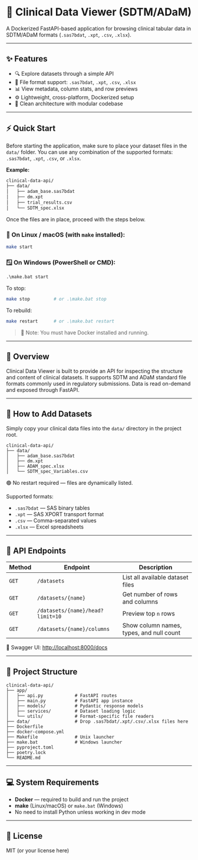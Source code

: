 # 🧬 Clinical Data Viewer (SDTM/ADaM)

A Dockerized FastAPI-based application for browsing clinical tabular data in SDTM/ADaM formats (`.sas7bdat`, `.xpt`, `.csv`, `.xlsx`).

---

## ✨ Features

* 🔍 Explore datasets through a simple API
* 📁 File format support: `.sas7bdat`, `.xpt`, `.csv`, `.xlsx`
* 📊 View metadata, column stats, and row previews
* ⚙️ Lightweight, cross-platform, Dockerized setup
* 🧼 Clean architecture with modular codebase

---

## ⚡ Quick Start

Before starting the application, make sure to place your dataset files in the `data/` folder. You can use any combination of the supported formats: `.sas7bdat`, `.xpt`, `.csv`, or `.xlsx`.

**Example:**

```bash
clinical-data-api/
├── data/
│   ├── adam_base.sas7bdat
│   ├── dm.xpt
│   ├── trial_results.csv
│   └── SDTM_spec.xlsx
```

Once the files are in place, proceed with the steps below.

### 🐧 On Linux / macOS (with `make` installed):

```bash
make start
```

### 🪟 On Windows (PowerShell or CMD):

```cmd
.\make.bat start
```

To stop:

```bash
make stop         # or .\make.bat stop
```

To rebuild:

```bash
make restart      # or .\make.bat restart
```

> 📎 Note: You must have Docker installed and running.

---

## 🧠 Overview

Clinical Data Viewer is built to provide an API for inspecting the structure and content of clinical datasets. It supports SDTM and ADaM standard file formats commonly used in regulatory submissions. Data is read on-demand and exposed through FastAPI.

---

## 📂 How to Add Datasets

Simply copy your clinical data files into the `data/` directory in the project root.

```
clinical-data-api/
├── data/
│   ├── adam_base.sas7bdat
│   ├── dm.xpt
│   ├── ADAM_spec.xlsx
│   └── SDTM_spec_Variables.csv
```

🟢 No restart required — files are dynamically listed.

Supported formats:

* `.sas7bdat` — SAS binary tables
* `.xpt` — SAS XPORT transport format
* `.csv` — Comma-separated values
* `.xlsx` — Excel spreadsheets

---

## 🔌 API Endpoints

| Method | Endpoint                         | Description                              |
| ------ | -------------------------------- | ---------------------------------------- |
| `GET`  | `/datasets`                      | List all available dataset files         |
| `GET`  | `/datasets/{name}`               | Get number of rows and columns           |
| `GET`  | `/datasets/{name}/head?limit=10` | Preview top `n` rows                     |
| `GET`  | `/datasets/{name}/columns`       | Show column names, types, and null count |

🔗 Swagger UI: [http://localhost:8000/docs](http://localhost:8000/docs)

---

## 🧱 Project Structure

```
clinical-data-api/
├── app/
│   ├── api.py            # FastAPI routes
│   ├── main.py           # FastAPI app instance
│   ├── models/           # Pydantic response models
│   ├── services/         # Dataset loading logic
│   └── utils/            # Format-specific file readers
├── data/                 # Drop .sas7bdat/.xpt/.csv/.xlsx files here
├── Dockerfile
├── docker-compose.yml
├── Makefile              # Unix launcher
├── make.bat              # Windows launcher
├── pyproject.toml
├── poetry.lock
└── README.md
```

---

## 💻 System Requirements

* **Docker** — required to build and run the project
* **make** (Linux/macOS) or `make.bat` (Windows)
* No need to install Python unless working in dev mode

---

## 🪪 License

MIT (or your license here)
